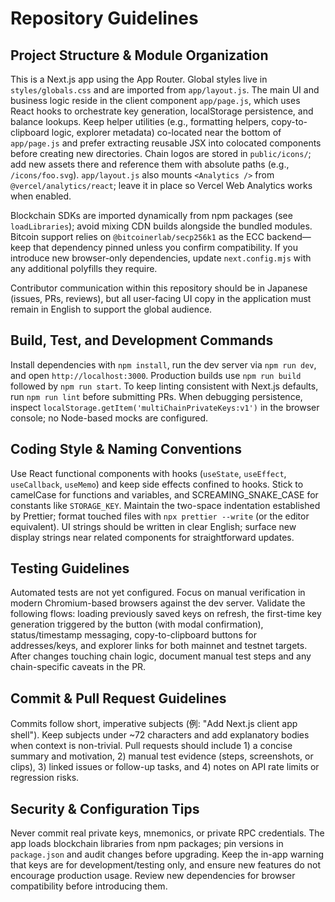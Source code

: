 # Repository Guidelines

## Project Structure & Module Organization
This is a Next.js app using the App Router. Global styles live in `styles/globals.css` and are imported from `app/layout.js`. The main UI and business logic reside in the client component `app/page.js`, which uses React hooks to orchestrate key generation, localStorage persistence, and balance lookups. Keep helper utilities (e.g., formatting helpers, copy-to-clipboard logic, explorer metadata) co-located near the bottom of `app/page.js` and prefer extracting reusable JSX into colocated components before creating new directories. Chain logos are stored in `public/icons/`; add new assets there and reference them with absolute paths (e.g., `/icons/foo.svg`). `app/layout.js` also mounts `<Analytics />` from `@vercel/analytics/react`; leave it in place so Vercel Web Analytics works when enabled.

Blockchain SDKs are imported dynamically from npm packages (see `loadLibraries`); avoid mixing CDN builds alongside the bundled modules. Bitcoin support relies on `@bitcoinerlab/secp256k1` as the ECC backend—keep that dependency pinned unless you confirm compatibility. If you introduce new browser-only dependencies, update `next.config.mjs` with any additional polyfills they require.

Contributor communication within this repository should be in Japanese (issues, PRs, reviews), but all user-facing UI copy in the application must remain in English to support the global audience.

## Build, Test, and Development Commands
Install dependencies with `npm install`, run the dev server via `npm run dev`, and open `http://localhost:3000`. Production builds use `npm run build` followed by `npm run start`. To keep linting consistent with Next.js defaults, run `npm run lint` before submitting PRs. When debugging persistence, inspect `localStorage.getItem('multiChainPrivateKeys:v1')` in the browser console; no Node-based mocks are configured.

## Coding Style & Naming Conventions
Use React functional components with hooks (`useState`, `useEffect`, `useCallback`, `useMemo`) and keep side effects confined to hooks. Stick to camelCase for functions and variables, and SCREAMING_SNAKE_CASE for constants like `STORAGE_KEY`. Maintain the two-space indentation established by Prettier; format touched files with `npx prettier --write` (or the editor equivalent). UI strings should be written in clear English; surface new display strings near related components for straightforward updates.

## Testing Guidelines
Automated tests are not yet configured. Focus on manual verification in modern Chromium-based browsers against the dev server. Validate the following flows: loading previously saved keys on refresh, the first-time key generation triggered by the button (with modal confirmation), status/timestamp messaging, copy-to-clipboard buttons for addresses/keys, and explorer links for both mainnet and testnet targets. After changes touching chain logic, document manual test steps and any chain-specific caveats in the PR.

## Commit & Pull Request Guidelines
Commits follow short, imperative subjects (例: "Add Next.js client app shell"). Keep subjects under ~72 characters and add explanatory bodies when context is non-trivial. Pull requests should include 1) a concise summary and motivation, 2) manual test evidence (steps, screenshots, or clips), 3) linked issues or follow-up tasks, and 4) notes on API rate limits or regression risks.

## Security & Configuration Tips
Never commit real private keys, mnemonics, or private RPC credentials. The app loads blockchain libraries from npm packages; pin versions in `package.json` and audit changes before upgrading. Keep the in-app warning that keys are for development/testing only, and ensure new features do not encourage production usage. Review new dependencies for browser compatibility before introducing them.
